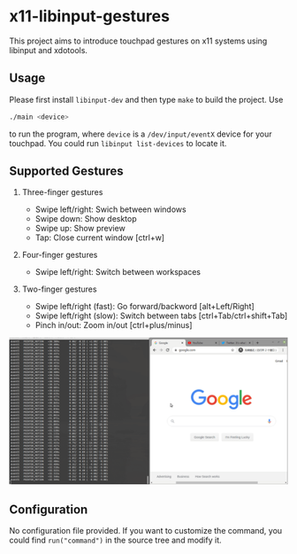 # x11-libinput-gestures
This project aims to introduce touchpad gestures on x11 systems using libinput and xdotools.

## Usage
Please first install `libinput-dev` and then type `make` to build the project. Use

```bash
./main <device>
```

to run the program, where `device` is a `/dev/input/eventX` device for your touchpad. You could run `libinput list-devices` to locate it.

## Supported Gestures
1. Three-finger gestures
    - Swipe left/right: Swich between windows
    - Swipe down: Show desktop
    - Swipe up: Show preview
    - Tap: Close current window [ctrl+w]

2. Four-finger gestures
    - Swipe left/right: Switch between workspaces

3. Two-finger gestures
    - Swipe left/right (fast): Go forward/backword [alt+Left/Right]
    - Swipe left/right (slow): Switch between tabs [ctrl+Tab/ctrl+shift+Tab]
    - Pinch in/out: Zoom in/out [ctrl+plus/minus]

![Animations](features.gif)

## Configuration
No configuration file provided. If you want to customize the command, you could find `run("command")` in the source tree and modify it.
